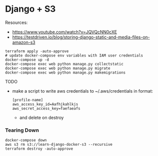 # Django + S3
Resources: 
- https://www.youtube.com/watch?v=JQVQcNN0cXE
- https://testdriven.io/blog/storing-django-static-and-media-files-on-amazon-s3

```shell
terraform apply -auto-approve
# update docker-compose env variables with IAM user credentials 
docker-compose up -d
docker-compose exec web python manage.py collectstatic
docker-compose exec web python manage.py migrate
docker-compose exec web python manage.py makemigrations
```

TODO 
- make a script to write aws credentials to ~/.aws/credentials in format: 
  ```
  [profile-name]
  aws_access_key_id=Aafhjkahlkjs
  aws_secret_access_key=faefaeafs
  ```
  - and delete on destroy

### Tearing Down
```shell
docker-compose down
aws s3 rm s3://learn-django-docker-s3 --recursive
terraform destroy -auto-approve
```